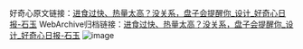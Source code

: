 好奇心原文链接：[进食过快、热量太高？没关系，盘子会提醒你_设计_好奇心日报-石玉](https://www.qdaily.com/articles/9421.html)
WebArchive归档链接：[进食过快、热量太高？没关系，盘子会提醒你_设计_好奇心日报-石玉](http://web.archive.org/web/20171006175504/http://www.qdaily.com/articles/9421.html)
![image](http://ww3.sinaimg.cn/large/007d5XDpgy1g3vf6fh4raj30u01zo7wh)
